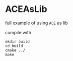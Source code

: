 # ACEAsLib

full example of using `ACE` as lib

compile with
```
mkdir build
cd build
cmake ../
make
```
